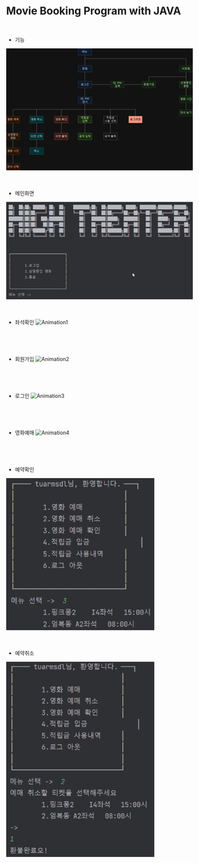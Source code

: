 # Movie Booking Program with JAVA
<br>

+ 기능
<img width="600" alt="image" src="https://github.com/cysim506/CinemaProject/blob/main/block.png">
<br>
<br>
<br>


+ 메인화면
<img width="600" alt="image" src="https://github.com/cysim506/CinemaProject/blob/main/main.png">  
<br>
<br>
<br>


+ 좌석확인
![Animation1](https://github.com/cysim506/CinemaProject/blob/main/Animation1.gif)
<br>
<br>
<br>


+ 회원가입
![Animation2](https://github.com/cysim506/CinemaProject/blob/main/Animation2.gif)
<br>
<br>
<br>


+ 로그인
![Animation3](https://github.com/cysim506/CinemaProject/blob/main/Animation3.gif)
<br>
<br>
<br>


+ 영화예매
![Animation4](https://github.com/cysim506/CinemaProject/blob/main/Animation4.gif)
<br>
<br>
<br>


+ 예약확인
<img width="400" alt="image" src="https://github.com/cysim506/CinemaProject/blob/main/ticket.png">
<br>
<br>
<br>


+ 예약취소
<img width="400" alt="image" src="https://github.com/cysim506/CinemaProject/blob/main/refund.png">
